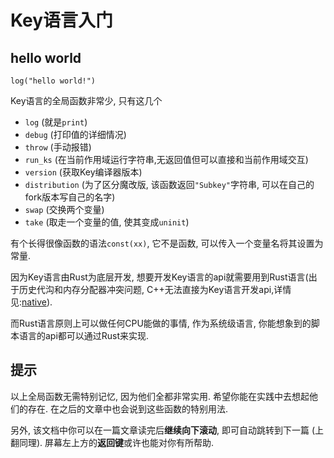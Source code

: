 # Key语言入门

## hello world

```ks
log("hello world!")
```

Key语言的全局函数非常少, 只有这几个

- `log` (就是`print`)
- `debug` (打印值的详细情况)
- `throw` (手动报错)
- `run_ks` (在当前作用域运行字符串,无返回值但可以直接和当前作用域交互)
- `version` (获取Key编译器版本)
- `distribution` (为了区分魔改版, 该函数返回`"Subkey"`字符串, 可以在自己的fork版本写自己的名字)
- `swap` (交换两个变量)
- `take` (取走一个变量的值, 使其变成`uninit`)

有个长得很像函数的语法`const(xx)`, 它不是函数, 可以传入一个变量名将其设置为常量.

因为Key语言由Rust为底层开发, 想要开发Key语言的api就需要用到Rust语言(出于历史代沟和内存分配器冲突问题, C++无法直接为Key语言开发api,详情见:[native](../native/readme.md)).

而Rust语言原则上可以做任何CPU能做的事情, 作为系统级语言, 你能想象到的脚本语言的api都可以通过Rust来实现.

## 提示

以上全局函数无需特别记忆, 因为他们全都非常实用. 希望你能在实践中去想起他们的存在. 在之后的文章中也会说到这些函数的特别用法.

另外, 该文档中你可以在一篇文章读完后**继续向下滚动**, 即可自动跳转到下一篇 (上翻同理). 屏幕左上方的**返回键**或许也能对你有所帮助. 
